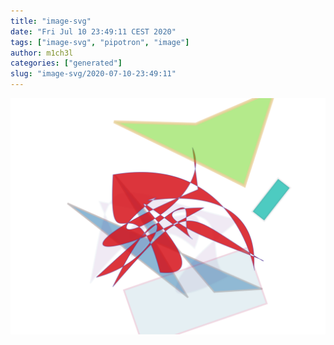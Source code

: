 ```yaml
---
title: "image-svg"
date: "Fri Jul 10 23:49:11 CEST 2020"
tags: ["image-svg", "pipotron", "image"]
author: m1ch3l
categories: ["generated"]
slug: "image-svg/2020-07-10-23:49:11"
---
```


![](image.svg)
